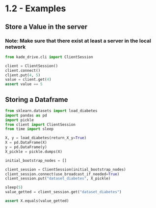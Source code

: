 # 1.2 - Examples 

## Store a Value in the server

### Note: Make sure that there exist at least a server in the local network

``` py
from kade_drive.cli import ClientSession

client = ClientSession()
client.connect()
client.put(4, 5)
value = client.get(4)
assert value == 5
```

## Storing a Dataframe
``` py
from sklearn.datasets import load_diabetes
import pandas as pd
import pickle
from client import ClientSession
from time import sleep

X, y = load_diabetes(return_X_y=True)
X = pd.DataFrame(X)
y = pd.DataFrame(y)
X_pickle = pickle.dumps(X)

initial_bootstrap_nodes = []

client_session = ClientSession(initial_bootstrap_nodes)
client_session.connect(use_broadcast_if_needed=True)
client_session.put("dataset_diabetes", X_pickle)

sleep(5)
value_getted = client_session.get("dataset_diabetes")

assert X.equals(value_getted)

```